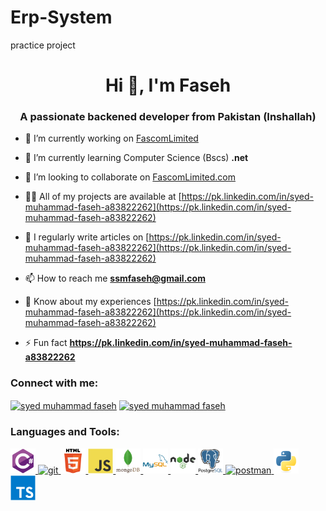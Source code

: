 # Erp-System
practice project
<h1 align="center">Hi 👋, I'm Faseh</h1>
<h3 align="center">A passionate backened developer from Pakistan (Inshallah)</h3>

- 🔭 I’m currently working on [FascomLimited](https://www.fms.fasreports.com/)

- 🌱 I’m currently learning Computer Science (Bscs) **.net**

- 👯 I’m looking to collaborate on [FascomLimited.com](https://www.fascom.com/)

- 👨‍💻 All of my projects are available at [https://pk.linkedin.com/in/syed-muhammad-faseh-a83822262](https://pk.linkedin.com/in/syed-muhammad-faseh-a83822262)

- 📝 I regularly write articles on [https://pk.linkedin.com/in/syed-muhammad-faseh-a83822262](https://pk.linkedin.com/in/syed-muhammad-faseh-a83822262)

- 📫 How to reach me **ssmfaseh@gmail.com**

- 📄 Know about my experiences [https://pk.linkedin.com/in/syed-muhammad-faseh-a83822262](https://pk.linkedin.com/in/syed-muhammad-faseh-a83822262)

- ⚡ Fun fact **https://pk.linkedin.com/in/syed-muhammad-faseh-a83822262**

<h3 align="left">Connect with me:</h3>
<p align="left">
<a href="https://linkedin.com/in/syed muhammad faseh" target="blank"><img align="center" src="https://raw.githubusercontent.com/rahuldkjain/github-profile-readme-generator/master/src/images/icons/Social/linked-in-alt.svg" alt="syed muhammad faseh" height="30" width="40" /></a>
<a href="https://fb.com/syed muhammad faseh" target="blank"><img align="center" src="https://raw.githubusercontent.com/rahuldkjain/github-profile-readme-generator/master/src/images/icons/Social/facebook.svg" alt="syed muhammad faseh" height="30" width="40" /></a>
</p>

<h3 align="left">Languages and Tools:</h3>
<p align="left"> <a href="https://www.w3schools.com/cs/" target="_blank" rel="noreferrer"> <img src="https://raw.githubusercontent.com/devicons/devicon/master/icons/csharp/csharp-original.svg" alt="csharp" width="40" height="40"/> </a> <a href="https://git-scm.com/" target="_blank" rel="noreferrer"> <img src="https://www.vectorlogo.zone/logos/git-scm/git-scm-icon.svg" alt="git" width="40" height="40"/> </a> <a href="https://www.w3.org/html/" target="_blank" rel="noreferrer"> <img src="https://raw.githubusercontent.com/devicons/devicon/master/icons/html5/html5-original-wordmark.svg" alt="html5" width="40" height="40"/> </a> <a href="https://developer.mozilla.org/en-US/docs/Web/JavaScript" target="_blank" rel="noreferrer"> <img src="https://raw.githubusercontent.com/devicons/devicon/master/icons/javascript/javascript-original.svg" alt="javascript" width="40" height="40"/> </a> <a href="https://www.mongodb.com/" target="_blank" rel="noreferrer"> <img src="https://raw.githubusercontent.com/devicons/devicon/master/icons/mongodb/mongodb-original-wordmark.svg" alt="mongodb" width="40" height="40"/> </a> <a href="https://www.mysql.com/" target="_blank" rel="noreferrer"> <img src="https://raw.githubusercontent.com/devicons/devicon/master/icons/mysql/mysql-original-wordmark.svg" alt="mysql" width="40" height="40"/> </a> <a href="https://nodejs.org" target="_blank" rel="noreferrer"> <img src="https://raw.githubusercontent.com/devicons/devicon/master/icons/nodejs/nodejs-original-wordmark.svg" alt="nodejs" width="40" height="40"/> </a> <a href="https://www.postgresql.org" target="_blank" rel="noreferrer"> <img src="https://raw.githubusercontent.com/devicons/devicon/master/icons/postgresql/postgresql-original-wordmark.svg" alt="postgresql" width="40" height="40"/> </a> <a href="https://postman.com" target="_blank" rel="noreferrer"> <img src="https://www.vectorlogo.zone/logos/getpostman/getpostman-icon.svg" alt="postman" width="40" height="40"/> </a> <a href="https://www.python.org" target="_blank" rel="noreferrer"> <img src="https://raw.githubusercontent.com/devicons/devicon/master/icons/python/python-original.svg" alt="python" width="40" height="40"/> </a> <a href="https://www.typescriptlang.org/" target="_blank" rel="noreferrer"> <img src="https://raw.githubusercontent.com/devicons/devicon/master/icons/typescript/typescript-original.svg" alt="typescript" width="40" height="40"/> </a> </p>

